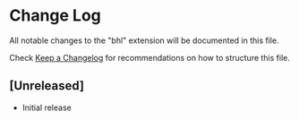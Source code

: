 # Change Log

All notable changes to the "bhl" extension will be documented in this file.

Check [Keep a Changelog](http://keepachangelog.com/) for recommendations on how to structure this file.

## [Unreleased]

- Initial release
